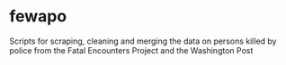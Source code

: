 # fewapo
Scripts for scraping, cleaning and merging the data on persons killed by police from the Fatal Encounters Project and the Washington Post
